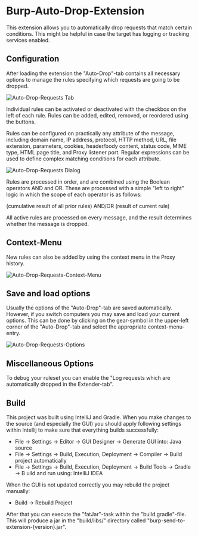 # Burp-Auto-Drop-Extension

This extension allows you to automatically drop requests that match certain conditions. 
This might be helpful in case the target has logging or tracking services enabled.

## Configuration

After loading the extension the "Auto-Drop"-tab contains all necessary options to manage the rules specifying which requests are going to be dropped. 

![Auto-Drop-Requests Tab](images/auto-drop-requests-tab.png)

Individual rules can be activated or deactivated with the checkbox on the left of each rule. Rules can be added, edited, removed, or reordered using the buttons. 

Rules can be configured on practically any attribute of the message, including domain name, IP address, protocol, HTTP method, URL, file extension, parameters, cookies, header/body content, status code, MIME type, HTML page title, and Proxy listener port. Regular expressions can be used to define complex matching conditions for each attribute.

![Auto-Drop-Requests Dialog](images/auto-drop-requests-dialog.png)

Rules are processed in order, and are combined using the Boolean operators AND and OR.
These are processed with a simple "left to right" logic in which the scope of each operator is as follows:

(cumulative result of all prior rules) AND/OR (result of current rule)

All active rules are processed on every message, and the result  determines whether the message is dropped.

## Context-Menu

New rules can also be added by using the context menu in the Proxy history. 

![Auto-Drop-Requests-Context-Menu](images/auto-drop-requests-context-menu.png)

## Save and load options

Usually the options of the "Auto-Drop"-tab are saved automatically. However, if you switch computers you may save and load your current options. This can be done by clicking on the gear-symbol in the upper-left corner of the "Auto-Drop"-tab and select the appropriate context-menu-entry.

![Auto-Drop-Requests-Options](images/auto-drop-requests-options.png)

## Miscellaneous Options

To debug your ruleset you can enable the "Log requests which are automatically dropped in the Extender-tab". 

## Build

This project was built using IntelliJ and Gradle. When you make changes to the source (and especially the GUI) you should apply following settings within Intellij to make sure that everything builds successfully:
* File -> Settings -> Editor -> GUI Designer -> Generate GUI into: Java source
* File -> Settings -> Build, Execution, Deployment -> Compiler -> Build project automatically
* File -> Settings -> Build, Execution, Deployment -> Build Tools -> Gradle -> B
uild and run using: IntelliJ IDEA

When the GUI is not updated correctly you may rebuild the project manually:
* Build -> Rebuild Project

After that you can execute the "fatJar"-task within the "build.gradle"-file. This will produce a jar in the "build/libs/" directory called "burp-send-to-extension-{version}.jar".
